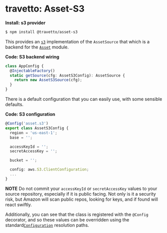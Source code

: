 travetto: Asset-S3
===

**Install: s3 provider**
```bash
$ npm install @travetto/asset-s3
```

This provides an [`s3`](https://aws.amazon.com/documentation/s3/) implementation of the `AssetSource` that which is a backend for the [`Asset`](https://github.com/travetto/travetto/tree/master/module/asset) module.  

**Code: S3 backend wiring**
```typescript
class AppConfig {
  @InjectableFactory()
  static getSource(cfg: AssetS3Config): AssetSource {
    return new AssetS3Source(cfg);
  }
}
```

There is a default configuration that you can easily use, with some sensible defaults.

**Code: S3 configuration**
```typescript
@Config('asset.s3')
export class AssetS3Config {
  region = 'us-east-1';
  base = '';

  accessKeyId = '';
  secretAccessKey = '';

  bucket = '';

  config: aws.S3.ClientConfiguration;
  ...
}
```

**NOTE** Do not commit your `accessKeyId` or `secretAccessKey` values to your source repository, especially if it is public facing.  Not only is it a security risk, but Amazon will scan public repos, looking for keys, and if found will react swiftly.

Additionally, you can see that the class is registered with the `@Config` decorator, and so these values can be overridden using the standard[`Configuration`](https://github.com/travetto/travetto/tree/master/module/config) resolution paths.
